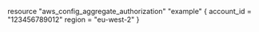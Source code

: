 resource "aws_config_aggregate_authorization" "example" {
  account_id = "123456789012"
  region     = "eu-west-2"
}
